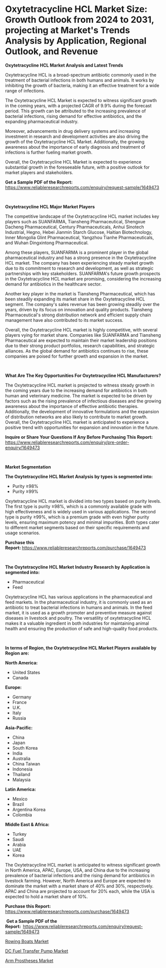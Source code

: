 <p><h1>Oxytetracycline HCL Market Size: Growth Outlook from 2024 to 2031, projecting at Market's Trends Analysis by Application, Regional Outlook, and Revenue</h1></p><p><strong>Oxytetracycline HCL Market Analysis and Latest Trends</strong></p>
<p><p>Oxytetracycline HCL is a broad-spectrum antibiotic commonly used in the treatment of bacterial infections in both humans and animals. It works by inhibiting the growth of bacteria, making it an effective treatment for a wide range of infections.</p><p>The Oxytetracycline HCL Market is expected to witness significant growth in the coming years, with a projected CAGR of 9.9% during the forecast period. This growth can be attributed to the increasing prevalence of bacterial infections, rising demand for effective antibiotics, and the expanding pharmaceutical industry.</p><p>Moreover, advancements in drug delivery systems and increasing investment in research and development activities are also driving the growth of the Oxytetracycline HCL Market. Additionally, the growing awareness about the importance of early diagnosis and treatment of infections is further fueling market growth.</p><p>Overall, the Oxytetracycline HCL Market is expected to experience substantial growth in the foreseeable future, with a positive outlook for market players and stakeholders.</p></p>
<p><strong>Get a Sample PDF of the Report:&nbsp;</strong> <a href="https://www.reliableresearchreports.com/enquiry/request-sample/1649473">https://www.reliableresearchreports.com/enquiry/request-sample/1649473</a></p>
<p>&nbsp;</p>
<p><strong>Oxytetracycline HCL Major Market Players</strong></p>
<p><p>The competitive landscape of the Oxytetracycline HCL market includes key players such as SUANFARMA, Tiansheng Pharmaceutical, Shengxue Dacheng Pharmaceutical, Century Pharmaceuticals, Anhui Sinotech Industrial, Hegno, Hebei Jianmin Starch Glucose, Haitian Biotechnology, Inner Mongolia Glint Pharmaceutical, Yangzhou Tianhe Pharmaceuticals, and Wuhan Dingxintong Pharmaceutical.</p><p>Among these players, SUANFARMA is a prominent player in the global pharmaceutical industry and has a strong presence in the Oxytetracycline HCL market. The company has been experiencing steady market growth due to its commitment to research and development, as well as strategic partnerships with key stakeholders. SUANFARMA's future growth prospects in the Oxytetracycline HCL market are promising, considering the increasing demand for antibiotics in the healthcare sector.</p><p>Another key player in the market is Tiansheng Pharmaceutical, which has been steadily expanding its market share in the Oxytetracycline HCL segment. The company's sales revenue has been growing steadily over the years, driven by its focus on innovation and quality products. Tiansheng Pharmaceutical's strong distribution network and efficient supply chain management have also contributed to its market success.</p><p>Overall, the Oxytetracycline HCL market is highly competitive, with several players vying for market share. Companies like SUANFARMA and Tiansheng Pharmaceutical are expected to maintain their market leadership positions due to their strong product portfolios, research capabilities, and strategic alliances. As the global demand for antibiotics continues to rise, these companies are poised for further growth and expansion in the market.</p></p>
<p>&nbsp;</p>
<p><strong>What Are The Key Opportunities For Oxytetracycline HCL Manufacturers?</strong></p>
<p><p>The Oxytetracycline HCL market is projected to witness steady growth in the coming years due to the increasing demand for antibiotics in both human and veterinary medicine. The market is expected to be driven by factors such as the rising prevalence of infectious diseases and the growing awareness about the importance of effective antibiotic therapies. Additionally, the development of innovative formulations and the expansion of distribution networks are also likely to contribute to market growth. Overall, the Oxytetracycline HCL market is anticipated to experience a positive trend with opportunities for expansion and innovation in the future.</p></p>
<p><strong>Inquire or Share Your Questions If Any Before Purchasing This Report:</strong> <a href="https://www.reliableresearchreports.com/enquiry/pre-order-enquiry/1649473">https://www.reliableresearchreports.com/enquiry/pre-order-enquiry/1649473</a></p>
<p>&nbsp;</p>
<p><strong>Market Segmentation</strong></p>
<p><strong>The Oxytetracycline HCL Market Analysis by types is segmented into:</strong></p>
<p><ul><li>Purity ≥98%</li><li>Purity ≥99%</li></ul></p>
<p><p>Oxytetracycline HCL market is divided into two types based on purity levels. The first type is purity ≥98%, which is a commonly available grade with high effectiveness and is widely used in various applications. The second type is purity ≥99%, which is a premium grade with even higher purity levels, ensuring maximum potency and minimal impurities. Both types cater to different market segments based on their specific requirements and usage scenarios.</p></p>
<p><strong>Purchase this Report:&nbsp;</strong><a href="https://www.reliableresearchreports.com/purchase/1649473">https://www.reliableresearchreports.com/purchase/1649473</a></p>
<p>&nbsp;</p>
<p><strong>The Oxytetracycline HCL Market Industry Research by Application is segmented into:</strong></p>
<p><ul><li>Pharmaceutical</li><li>Feed</li></ul></p>
<p><p>Oxytetracycline HCL has various applications in the pharmaceutical and feed markets. In the pharmaceutical industry, it is commonly used as an antibiotic to treat bacterial infections in humans and animals. In the feed market, it is used as a growth promoter and preventive measure against diseases in livestock and poultry. The versatility of oxytetracycline HCL makes it a valuable ingredient in both industries for maintaining animal health and ensuring the production of safe and high-quality food products.</p></p>
<p>&nbsp;</p>
<p><strong>In terms of Region, the Oxytetracycline HCL Market Players available by Region are:</strong></p>
<p>
    <p> <strong> North America: </strong>
        <ul>
            <li>United States</li>
            <li>Canada</li>
        </ul>
        </p> 
    <p> <strong> Europe: </strong>
        <ul>
            <li>Germany</li>
            <li>France</li>
            <li>U.K.</li>
            <li>Italy</li>
            <li>Russia</li>
        </ul>
        </p> 
    <p> <strong> Asia-Pacific: </strong>
        <ul>
            <li>China</li>
            <li>Japan</li>
            <li>South Korea</li>
            <li>India</li>
            <li>Australia</li>
            <li>China Taiwan</li>
            <li>Indonesia</li>
            <li>Thailand</li>
            <li>Malaysia</li>
        </ul>
        </p> 
    <p> <strong> Latin America: </strong>
        <ul>
            <li>Mexico</li>
            <li>Brazil</li>
            <li>Argentina Korea</li>
            <li>Colombia</li>
        </ul>
        </p> 
    <p> <strong> Middle East & Africa: </strong>
        <ul>
            <li>Turkey</li>
            <li>Saudi</li>
            <li>Arabia</li>
            <li>UAE</li>
            <li>Korea</li>
        </ul>
    </p>
    </p>
<p><p>The Oxytetracycline HCL market is anticipated to witness significant growth in North America, APAC, Europe, USA, and China due to the increasing prevalence of bacterial infections and the rising demand for antibiotics in livestock farming. However, North America and Europe are expected to dominate the market with a market share of 40% and 30%, respectively. APAC and China are projected to account for 20% each, while the USA is expected to hold a market share of 10%.</p></p>
<p><strong>Purchase this Report: </strong><a href="https://www.reliableresearchreports.com/purchase/1649473">https://www.reliableresearchreports.com/purchase/1649473</a></p>
<p>&nbsp;<strong>Get a Sample PDF of the Report:&nbsp;&nbsp;</strong><a href="https://www.reliableresearchreports.com/enquiry/request-sample/1649473">https://www.reliableresearchreports.com/enquiry/request-sample/1649473</a></p>
<p><strong></strong></p>
<p><p><a href="https://view.publitas.com/reportprime-1/rowing-boats-market-provides-detailed-segmentation-of-this-market-based-on-type-application-and-region-and-forecast-for-the-period-from-2023-2030/">Rowing Boats Market</a></p><p><a href="https://view.publitas.com/reportprime-1/dc-fuel-transfer-pump-market-size-global-industry-overview-market-segmentation-and-forecast-2023-to-2030/">DC Fuel Transfer Pump Market</a></p><p><a href="https://view.publitas.com/reportprime-1/arm-prostheses-market-offer-valuable-insights-into-market-size-market-share-market-trends-and-projections-spanning-from-2023-to-2030/">Arm Prostheses Market</a></p></p>